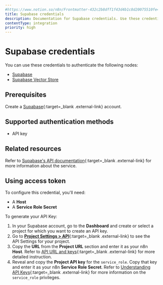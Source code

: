 ```yaml
---
#https://www.notion.so/n8n/Frontmatter-432c2b8dff1f43d4b1c8d20075510fe4
title: Supabase credentials
description: Documentation for Supabase credentials. Use these credentials to authenticate Supabase in n8n, a workflow automation platform.
contentType: integration
priority: high
---
```


# Supabase credentials

You can use these credentials to authenticate the following nodes:

- [Supabase](/integrations/builtin/app-nodes/n8n-nodes-base.supabase/)
- [Supabase Vector Store](/integrations/builtin/cluster-nodes/root-nodes/n8n-nodes-langchain.vectorstoresupabase/)

## Prerequisites

Create a [Supabase](https://supabase.com/dashboard/sign-up){:target=_blank .external-link} account.

## Supported authentication methods

- API key

## Related resources

Refer to [Supabase's API documentation](https://supabase.com/docs/guides/api){:target=_blank .external-link} for more information about the service.

## Using access token

To configure this credential, you'll need:

- A **Host**
- A **Service Role Secret**

To generate your API Key:

<!-- vale off -->

1. In your Supabase account, go to the **Dashboard** and create or select a project for which you want to create an API key.
2. Go to [**Project Settings > API**](https://supabase.com/dashboard/project/_/settings/api){:target=_blank .external-link} to see the API Settings for your project.
3. Copy the **URL** from the **Project URL** section and enter it as your n8n **Host**. Refer to [API URL and keys](https://supabase.com/docs/guides/api#api-url-and-keys){:target=_blank .external-link} for more detailed instruction.
4. Reveal and copy the **Project API key** for the `service_role`. Copy that key and enter it as your n8n **Service Role Secret**. Refer to [Understanding API Keys](https://supabase.com/docs/guides/api/api-keys){:target=_blank .external-link} for more information on the `service_role` privileges.
<!-- vale on -->

